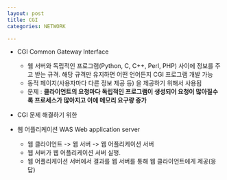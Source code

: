 ```yaml
---
layout: post
title: CGI
categories: NETWORK

---
```

* CGI Common Gateway Interface

  * 웹 서버와 독립적인 프로그램(Python, C, C++, Perl, PHP) 사이에 정보를 주고 받는 규격. 해당 규격만 유지하면 어떤 언어든지 CGI 프로그램 개발 가능
  * 동적 페이지(사용자마다 다른 정보 제공 등) 을 제공하기 위해서 사용됨
  * 문제 : **클라이언트의 요청마다 독립적인 프로그램이 생성되어 요청이 많아질수록 프로세스가 많아지고 이에 메모리 요구량 증가** 
  
* CGI 문제 해결하기 위한   
* 웹 어플리케이션 WAS  Web application server
  
  * 웹 클라이언트 -> 웹 서버 -> 웹 어플리케이션 서버 
  * 웹 서버가 웹 어플리케이션 서버 실행. 
  * 웹 어플리케이션 서버에서 결과를 웹 서버를 통해 웹 클라이언트에게 제공(응답) 
  
  
  
